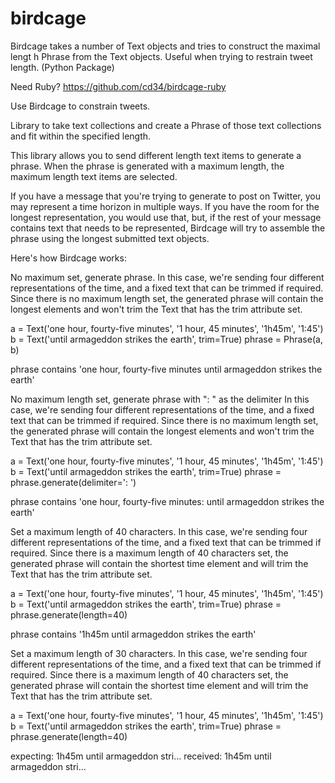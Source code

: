 birdcage
========

Birdcage takes a number of Text objects and tries to construct the maximal lengt
h Phrase from the Text objects. Useful when trying to restrain tweet length. (Python Package)

Need Ruby? https://github.com/cd34/birdcage-ruby

Use Birdcage to constrain tweets.

Library to take text collections and create a Phrase of those text collections
and fit within the specified length.

This library allows you to send different length text items to generate a
phrase. When the phrase is generated with a maximum length, the maximum length
text items are selected.

If you have a message that you're trying to generate to post on Twitter, 
you may represent a time horizon in multiple ways. If you have the room for
the longest representation, you would use that, but, if the rest of your
message contains text that needs to be represented, Birdcage will try to 
assemble the phrase using the longest submitted text objects.

Here's how Birdcage works:

No maximum set, generate phrase. In this case, we're sending four different
representations of the time, and a fixed text that can be trimmed if required.
Since there is no maximum length set, the generated phrase will contain the
longest elements and won't trim the Text that has the trim attribute set.

a = Text('one hour, fourty-five minutes', '1 hour, 45 minutes', '1h45m', '1:45')
b = Text('until armageddon strikes the earth', trim=True)
phrase = Phrase(a, b)

phrase contains 'one hour, fourty-five minutes until armageddon strikes the earth'


No maximum length set, generate phrase with ": " as the delimiter In this
case, we're sending four different representations of the time, and a
fixed text that can be trimmed if required. Since there is no maximum
length set, the generated phrase will contain the longest elements and
won't trim the Text that has the trim attribute set.

a = Text('one hour, fourty-five minutes', '1 hour, 45 minutes', '1h45m', '1:45')
b = Text('until armageddon strikes the earth', trim=True)
phrase = phrase.generate(delimiter=': ')

phrase contains 'one hour, fourty-five minutes: until armageddon strikes the earth'


Set a maximum length of 40 characters. In this case, we're sending four 
different representations of the time, and a fixed text that can be
trimmed if required. Since there is a maximum length of 40 characters set,
the generated phrase will contain the shortest time element and will trim
the Text that has the trim attribute set.

a = Text('one hour, fourty-five minutes', '1 hour, 45 minutes', '1h45m', '1:45')
b = Text('until armageddon strikes the earth', trim=True)
phrase = phrase.generate(length=40)

phrase contains '1h45m until armageddon strikes the earth'


Set a maximum length of 30 characters. In this case, we're sending four 
different representations of the time, and a fixed text that can be
trimmed if required. Since there is a maximum length of 40 characters set,
the generated phrase will contain the shortest time element and will trim
the Text that has the trim attribute set.

a = Text('one hour, fourty-five minutes', '1 hour, 45 minutes', '1h45m', '1:45')
b = Text('until armageddon strikes the earth', trim=True)
phrase = phrase.generate(length=40)

expecting: 1h45m until armageddon stri...
received:  1h45m until armageddon stri...
